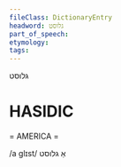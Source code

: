 ```yaml
---
fileClass: DictionaryEntry
headword: גלוסט
part_of_speech: 
etymology: 
tags: 
---
```

גלוסט

HASIDIC
=======
= AMERICA = 

/a glɪst/ אַ גלוסט